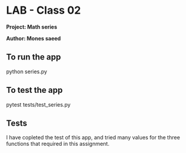 
# LAB - Class 02
**Project: Math series**



**Author: Mones saeed**


## To run the app
python series.py

## To test the app
pytest tests/test_series.py
## Tests
I have copleted the test of this app, and tried many values for the three functions that required in this assignment.


